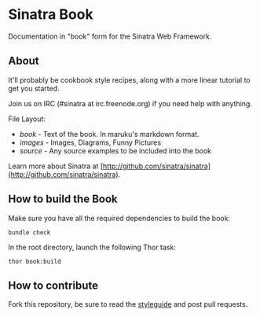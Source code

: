Sinatra Book
============

Documentation in "book" form for the Sinatra Web Framework.

About
-----

It'll probably be cookbook style recipes, along with a more linear tutorial to get you started.

Join us on IRC (#sinatra at irc.freenode.org) if you need help with anything.

File Layout:

* _book_   - Text of the book.  In maruku's markdown format.
* _images_ - Images, Diagrams, Funny Pictures
* _source_ - Any source examples to be included into the book

Learn more about Sinatra at
[http://github.com/sinatra/sinatra](http://github.com/sinatra/sinatra).


How to build the Book
---------------------

Make sure you have all the required dependencies to build the book:

    bundle check

In the root directory, launch the following Thor task:

    thor book:build

How to contribute
-----------------

Fork this repository, be sure to read the [styleguide](http://github.com/sinatra/sinatra-book/wiki/How-to-contribute) and post pull requests.

